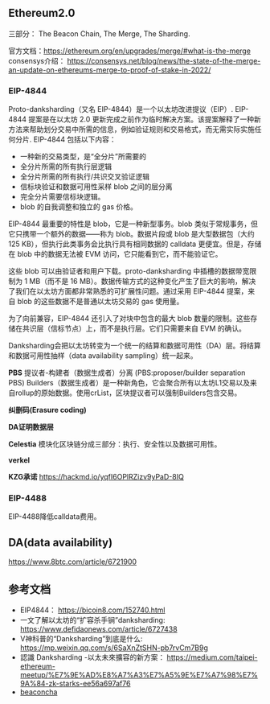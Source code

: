 ## Ethereum2.0
三部分： The Beacon Chain, The Merge, The Sharding.

官方文档：https://ethereum.org/en/upgrades/merge/#what-is-the-merge
consensys介绍： https://consensys.net/blog/news/the-state-of-the-merge-an-update-on-ethereums-merge-to-proof-of-stake-in-2022/

### EIP-4844
Proto-danksharding（又名 EIP-4844）是一个以太坊改进提议（EIP）.
EIP-4844 提案是在以太坊 2.0 更新完成之前作为临时解决方案。该提案解释了一种新方法来帮助划分交易中所需的信息，例如验证规则和交易格式，而无需实际实施任何分片.
EIP-4844 包括以下内容：

- 一种新的交易类型，是“全分片”所需要的
- 全分片所需的所有执行层逻辑
- 全分片所需的所有执行/共识交叉验证逻辑
- 信标块验证和数据可用性采样 blob 之间的层分离
- 完全分片需要信标块逻辑。
- blob 的自我调整和独立的 gas 价格。

EIP-4844 最重要的特性是 blob，它是一种新型事务。blob 类似于常规事务，但它只携带一个额外的数据——称为 blob。数据片段或 blob 是大型数据包（大约 125 KB），但执行此类事务会比执行具有相同数据的 calldata 更便宜。但是，存储在 blob 中的数据无法被 EVM 访问，它只能看到它，而不能验证它。

这些 blob 可以由验证者和用户下载。proto-danksharding 中插槽的数据带宽限制为 1 MB（而不是 16 MB）。数据传输方式的这种变化产生了巨大的影响，解决了我们在以太坊方面都非常熟悉的可扩展性问题。通过采用 EIP-4844 提案，来自 blob 的这些数据不是普通以太坊交易的 gas 使用量。

为了向前兼容，EIP-4844 还引入了对块中包含的最大 blob 数量的限制。这些存储在共识层（信标节点）上，而不是执行层。它们只需要来自 EVM 的确认。 

Danksharding会把以太坊转变为一个统一的结算和数据可用性（DA）层。将结算和数据可用性抽样（data availability sampling）统一起来。

**PBS**
提议者-构建者（数据生成者）分离 (PBS:proposer/builder separation PBS) 
Builders（数据生成者）是一种新角色，它会聚合所有以太坊L1交易以及来自rollup的原始数据。使用crList，区块提议者可以强制Builders包含交易。


**纠删码(Erasure coding)**

**DA证明数据层**

**Celestia**
模块化区块链分成三部分：执行、安全性以及数据可用性。


**verkel**



**KZG承诺**
https://hackmd.io/yqfI6OPlRZizv9yPaD-8IQ



### EIP-4488
EIP-4488降低calldata费用。


## DA(data availability)
https://www.8btc.com/article/6721900




## 参考文档

- EIP4844： https://bicoin8.com/152740.html
- 一文了解以太坊的“扩容杀手锏”danksharding: https://www.defidaonews.com/article/6727438
- V神科普的“Danksharding”到底是什么: https://mp.weixin.qq.com/s/6SaXnZtSHN-pb7rvCm7B9g  
- 認識 Danksharding -以太未來擴容的新方案： https://medium.com/taipei-ethereum-meetup/%E7%9E%AD%E8%A7%A3%E7%A5%9E%E7%A7%98%E7%9A%84-zk-starks-ee56a697af76
- [beaconcha](https://prater.beaconcha.in/block/3641948)


